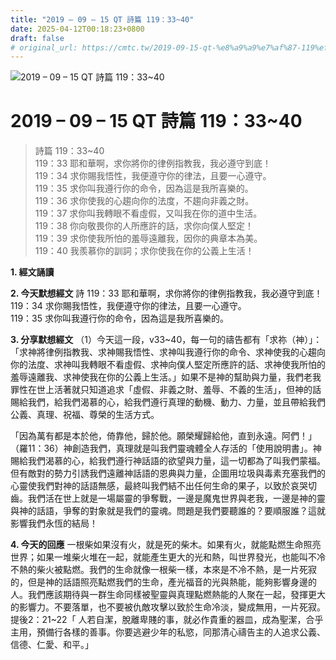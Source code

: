 ```yaml
---
title: "2019 – 09 – 15 QT 詩篇 119：33~40"
date: 2025-04-12T00:18:23+0800
draft: false
# original_url: https://cmtc.tw/2019-09-15-qt-%e8%a9%a9%e7%af%87-119%ef%bc%9a3340
---
```


![2019 – 09 – 15 QT 詩篇 119：33\~40](/images/qt.jpg   "2019 – 09 – 15 QT 詩篇 119：33\~40")

# 2019 – 09 – 15 QT 詩篇 119：33\~40

> 詩篇 119：33\~40  
> 119：33 耶和華啊，求你將你的律例指教我，我必遵守到底！  
> 119：34 求你賜我悟性，我便遵守你的律法，且要一心遵守。  
> 119：35 求你叫我遵行你的命令，因為這是我所喜樂的。  
> 119：36 求你使我的心趨向你的法度，不趨向非義之財。  
> 119：37 求你叫我轉眼不看虛假，又叫我在你的道中生活。  
> 119：38 你向敬畏你的人所應許的話，求你向僕人堅定！  
> 119：39 求你使我所怕的羞辱遠離我，因你的典章本為美。  
> 119：40 我羨慕你的訓詞；求你使我在你的公義上生活！

**1. 經文誦讀**

**2.  今天默想經文**
詩 119：33 耶和華啊，求你將你的律例指教我，我必遵守到底！  
119：34 求你賜我悟性，我便遵守你的律法，且要一心遵守。  
119：35 求你叫我遵行你的命令，因為這是我所喜樂的。

**3. 分享默想經文**
（1）今天這一段，v33\~40，每一句的禱告都有「求祢（神）」：「求神將律例指教我、求神賜我悟性、求神叫我遵行你的命令、求神使我的心趨向你的法度、求神叫我轉眼不看虛假、求神向僕人堅定所應許的話、求神使我所怕的羞辱遠離我、求神使我在你的公義上生活。」如果不是神的幫助與力量，我們老我罪性在世上活著就只知道追求「虛假、非義之財、羞辱、不義的生活」，但神的話賜給我們，給我們渴慕的心，給我們遵行真理的動機、動力、力量，並且帶給我們公義、真理、祝福、尊榮的生活方式。

「因為萬有都是本於他，倚靠他，歸於他。願榮耀歸給他，直到永遠。阿們！」（羅11：36）神創造我們，真理就是叫我們靈魂體全人存活的「使用說明書」。神賜給我們渴慕的心，給我們遵行神話語的欲望與力量，這一切都為了叫我們蒙福。但有敵對的勢力引誘我們遠離神話語的恩典與力量，企圖用垃圾與毒素充塞我們的心靈使我們對神的話語無感，最終叫我們結不出任何生命的果子，以致於哀哭切齒。我們活在世上就是一場屬靈的爭奪戰，一邊是魔鬼世界與老我，一邊是神的靈與神的話語，爭奪的對象就是我們的靈魂。問題是我們要聽誰的？要順服誰？這就影響我們永恆的結局！

**4. 今天的回應**
一根柴如果沒有火，就是死的柴木。如果有火，就能點燃生命照亮世界；如果一堆柴火堆在一起，就能產生更大的光和熱，叫世界發光，也能叫不冷不熱的柴火被點燃。我們的生命就像一根柴一樣，本來是不冷不熱，是一片死寂的，但是神的話語照亮點燃我們的生命，產光福音的光與熱能，能夠影響身邊的人。我們應該期待與一群生命同樣被聖靈與真理點燃熱能的人聚在一起，發揮更大的影響力。不要落單，也不要被仇敵攻擊以致於生命冷淡，變成無用，一片死寂。提後2：21\~22「 人若自潔，脫離卑賤的事，就必作貴重的器皿，成為聖潔，合乎主用，預備行各樣的善事。你要逃避少年的私慾，同那清心禱告主的人追求公義、信德、仁愛、和平。」
